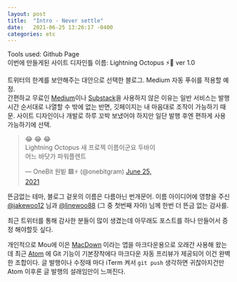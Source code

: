 ```yaml
---
layout: post
title:  "Intro - Never settle"
date:   2021-06-25 13:26:17 -0400
categories: etc
---
```


Tools used: Github Page<br>
이번에 만들게된 사이트 디자인틀 이름: Lightning Octopus ⚡️🐙 ver 1.0

트위터의 한계를 보안해주는 대안으로 선택한 블로그. Medium 자동 푸쉬를 적용할 예정.<br>
간편하교 무료인 [Medium](http://medium.com)이나 [Substack](http://substack.com)을 사용하지 않은 이유는 일반 서비스는 발행시간 순서대로 나열할 수 밖에 없는 반면, 깃페이지는 내 마음대로 조작이 가능하기 때문.  사이트 디자인이나 개발로 하루 꼬박 보냈어야 하지만 일단 발행 후엔 편하게 사용 가능하기에 선택.

<div class="tweet">
<blockquote class="twitter-tweet" data-conversation="none" data-dnt="true" style="width:300px;"><p lang="ko" dir="ltr">😂 😂 😂<br>Lightning Octopus 새 프로젝 이름이군요 두바이 어느 바닷가 파워플렌트</p>&mdash; OneBit 원빝 🟩⚡️ (@onebitgram) <a href="https://twitter.com/onebitgram/status/1408450647196848128?ref_src=twsrc%5Etfw">June 25, 2021</a></blockquote></div>

뜬금없는 테마, 블로그 겉옷의 이름은 다름아닌 번개문어.
이름 아이디어에 영향을 주신 [@jakewoo12](https://twitter.com/jakewoo12) 님과 [@linewoo88](https://twitter.com/linewoo88) (그 중 첫번째 자아) 님께 한번 더 뜬금 없는 감사를.

최근 트위터를 통해 감사한 분들이 많이 생겼는데 아무래도 포스트를 하나 만들어서 증정 해야할듯 싶다.

개인적으로 Mou에 이은 [MacDown](https://macdown.uranusjr.com/) 이라는 앱을 마크다운용으로 오래간 사용해 왔는데 최근 [Atom](https://atom.io/) 에 Git 기능이 기본장착에다 마크다운 자동 프리뷰가 제공되어 이건 완벽한 조합이다.  글 발행이나 수정때 마다 iTerm 켜서 <code>git push</code> 생각하면 귀찮아지건만 Atom 이후론 글 발행의 설래임만이 느껴진다.
